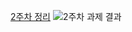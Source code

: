 [2주차 정리](http://www.google.co.kr)
![2주차 과제 결과](https://user-images.githubusercontent.com/93965468/228522051-3dc05b4f-d049-42fa-813d-3ddaf34ddadf.png)
